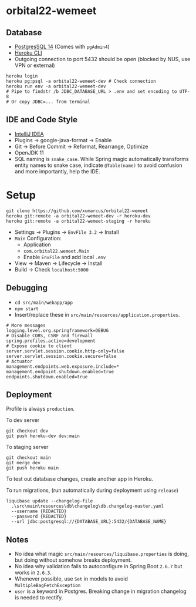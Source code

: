 # orbital22-wemeet

## Database
- [PostgresSQL 14](https://www.postgresql.org/download/) (Comes with `pgAdmin4`)
- [Heroku CLI](https://devcenter.heroku.com/articles/heroku-cli#install-the-heroku-cli)
- Outgoing connection to port 5432 should be open (blocked by NUS, use VPN or external)
```shell
heroku login
heroku pg:psql -a orbital22-wemeet-dev # Check connection
heroku run env -a orbital22-wemeet-dev
# Pipe to findstr /b JDBC_DATABASE_URL > .env and set encoding to UTF-8
# Or copy JDBC=... from terminal 
```

## IDE and Code Style
- [IntelliJ IDEA](https://www.jetbrains.com/idea/download/)
- Plugins &rarr; google-java-format &rarr; Enable
- Git &rarr; Before Commit &rarr; Reformat, Rearrange, Optimize
- OpenJDK 11
- SQL naming is `snake_case`. While Spring magic automatically transforms entity names to snake case,
  indicate `@Table(name)` to avoid confusion and more importantly, help the IDE.

# Setup
```shell
git clone https://github.com/xumarcus/orbital22-wemeet
heroku git:remote -a orbital22-wemeet-dev -r heroku-dev
heroku git:remote -a orbital22-wemeet-staging -r heroku
```

- Settings &rarr; Plugins &rarr; `EnvFile 3.2` &rarr; Install
- `Main` Configuration:
  - Application
  - `com.orbital22.wemeet.Main`
  - Enable `EnvFile` and add local `.env`
- View &rarr; Maven &rarr; Lifecycle &rarr; Install
- Build &rarr; Check `localhost:5000`

## Debugging

- `cd src/main/webapp/app`
- `npm start`
- Insert/replace these in `src/main/resources/application.properties`.

```properties
# More messages
logging.level.org.springframework=DEBUG
# Disable CORS, CSRF and firewall
spring.profiles.active=development
# Expose cookie to client
server.servlet.session.cookie.http-only=false
server.servlet.session.cookie.secure=false
# Actuator
management.endpoints.web.exposure.include=*
management.endpoint.shutdown.enabled=true
endpoints.shutdown.enabled=true
```

## Deployment

Profile is always `production`.

To dev server

```shell
git checkout dev
git push heroku-dev dev:main
```

To staging server
```shell
git checkout main
git merge dev
git push heroku main
```

To test out database changes, create another app in Heroku.

To run migrations, (run automatically during deployment using `release`)
```shell
liquibase update --changelog-file
  .\src\main\resources\db\changelog\db.changelog-master.yaml
  --username {REDACTED}
  --password {REDACTED}
  --url jdbc:postgresql://{DATABASE_URL}:5432/{DATABASE_NAME}
```

## Notes
- No idea what magic `src/main/resources/liquibase.properties` is doing, but doing without somehow breaks deployment.
- No idea why validation fails to autoconfigure in Spring Boot `2.6.7` but works in `2.6.3`.
- Whenever possible, use `Set` in models to avoid `MultipleBagFetchException`
- `user` is a keyword in Postgres. Breaking change in migration changelog is needed to rectify.